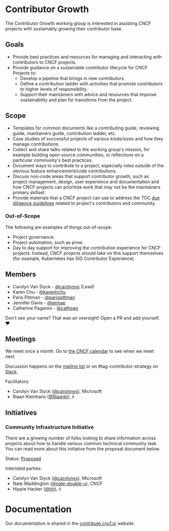 # Contributor Growth

The Contributor Growth working group is interested in assisting CNCF projects
with sustainably growing their contributor base.

## Goals

* Provide best practices and resources for managing and interacting with
  contributors to CNCF projects.
* Provide guidance on a sustainable contributor lifecycle for CNCF Projects to:
  * Develop a pipeline that brings in new contributors.
  * Define a contribution ladder with activities that promote contributors to
    higher levels of responsibility.
  * Support their maintainers with advice and resources that improve sustainability
    and plan for transitions from the project.
    

## Scope

* Templates for common documents like a contributing guide, reviewing guide,
  maintainers guide, contribution ladder, etc.
* Case studies of successful projects of various kinds/sizes and how they manage
  contributions.
* Collect and share talks related to the working group's mission, for example
  building open source communities, or reflections on a particular community's
  best practices.
* Document ways to contribute to a project, especially roles outside of the
  obvious feature enhancement/code contributions.
* Discuss non-code areas that support contributor growth, such as project
  management, design, user experience and documentation and how CNCF projects
  can prioritize work that may not be the maintainers primary skillset.
* Provide materials that a CNCF project can use to address the TOC [due
  diligence guidelines] related to project's contributors and community.

[due diligence guidelines]: https://github.com/cncf/toc/blob/master/process/due-diligence-guidelines.md#project

### Out-of-Scope

The following are examples of things out-of-scope:

* Project governance.
* Project automation, such as prow.
* Day to day support for improving the contribution experience for CNCF projects. Instead, CNCF projects should take on this support themselves (for
  example, Kubernetes has SIG Contributor Experience).

## Members

* Carolyn Van Slyck - [@carolynvs](https://github.com/carolynvs) (Lead)
* Karen Chu - [@karenhchu](https://github.com/karenhchu)
* Paris Pittman - [@parispittman](https://github.com/parispittman)
* Jennifer Davis - [@iennae](https://github.com/iennae)
* Catherine Paganini - [@cathpag](https://github.com/CathPag)

Don't see your name? That was an oversight! Open a PR and add yourself. ❤️

## Meetings

We meet once a month.
Go to [the CNCF calendar](https://tockify.com/cncf.public.events/monthly?search=Contributor+Growth+WG) to see when we meet next.

Discussion happens on the [mailing list] or on #tag-contributor-strategy on [Slack].

[mailing list]: https://lists.cncf.io/g/cncf-tag-contributor-strategy
[Slack]: https://slack.cncf.io/

Facilitators:

- Carolyn Van Slyck ([@carolynvs](https://github.com/carolynvs)), Microsoft
- Riaan Kleinhans ([@Riaankl](https://github.com/Riaankl)), ii

## Initiatives
### Community Infrastructure Initiative
There are a growing number of folks looking to share information across projects about how to handle various common technical community task.
You can read more about this initiative from the proposal document below.

Status: [Proposed](https://hackmd.io/mmPVK1PCQD2swm1GrzB0NQ)

Interisted parties:
- Carolyn Van Slyck ([@carolynvs](https://github.com/carolynvs)), Microsoft
- Nate Waddington ([@nate-double-u](https://github.com/nate-double-u)), CNCF
- Hippie Hacker ([@hh](https://github.com/hh)), ii

# Documentation

Our documentation is shared in the [contribute.cncf.io] website.

[contribute.cncf.io]: https://contribute.cncf.io/
